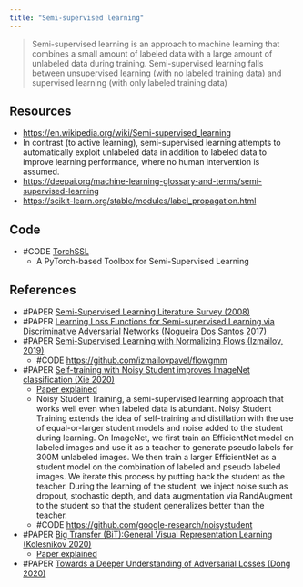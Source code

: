 ```yaml
---
title: "Semi-supervised learning"
---
```


>  Semi-supervised learning is an approach to machine learning that combines a small amount of labeled data with a large amount of unlabeled data during training. Semi-supervised learning falls between unsupervised learning (with no labeled training data) and supervised learning (with only labeled training data)

## Resources
- https://en.wikipedia.org/wiki/Semi-supervised_learning
- In contrast (to active learning), semi-supervised learning attempts to automatically exploit unlabeled data in addition to labeled data to improve learning performance, where no human intervention is assumed. 
- https://deepai.org/machine-learning-glossary-and-terms/semi-supervised-learning
- https://scikit-learn.org/stable/modules/label_propagation.html

## Code
- #CODE [TorchSSL](https://github.com/TorchSSL/TorchSSL)
	- A PyTorch-based Toolbox for Semi-Supervised Learning

## References
- #PAPER [Semi-Supervised Learning Literature Survey (2008)](http://pages.cs.wisc.edu/~jerryzhu/pub/ssl_survey.pdf)
- #PAPER [Learning Loss Functions for Semi-supervised Learning via Discriminative Adversarial Networks (Nogueira Dos Santos 2017)](https://arxiv.org/abs/1707.02198)
- #PAPER [Semi-Supervised Learning with Normalizing Flows (Izmailov, 2019)](https://arxiv.org/abs/1912.13025)
	- #CODE https://github.com/izmailovpavel/flowgmm
- #PAPER [Self-training with Noisy Student improves ImageNet classification (Xie 2020)](https://arxiv.org/abs/1911.04252)
	- [Paper explained](https://www.youtube.com/watch?v=q7PjrmGNx5A)
	- Noisy Student Training, a semi-supervised learning approach that works well even when labeled data is abundant. Noisy Student Training extends the idea of self-training and distillation with the use of equal-or-larger student models and noise added to the student during learning. On ImageNet, we first train an EfficientNet model on labeled images and use it as a teacher to generate pseudo labels for 300M unlabeled images. We then train a larger EfficientNet as a student model on the combination of labeled and pseudo labeled images. We iterate this process by putting back the student as the teacher. During the learning of the student, we inject noise such as dropout, stochastic depth, and data augmentation via RandAugment to the student so that the student generalizes better than the teacher.
	- #CODE https://github.com/google-research/noisystudent
- #PAPER [Big Transfer (BiT):General Visual Representation Learning (Kolesnikov 2020)](https://arxiv.org/abs/1912.11370)
	- [Paper explained](https://www.youtube.com/watch?v=k1GOF2jmX7c)
- #PAPER [Towards a Deeper Understanding of Adversarial Losses (Dong 2020)](https://arxiv.org/abs/1901.08753)
